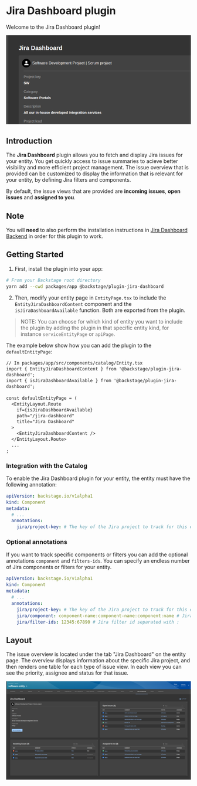 # Jira Dashboard plugin

Welcome to the Jira Dashboard plugin!

![home](media/project-card.png)

## Introduction

The **Jira Dashboard** plugin allows you to fetch and display Jira issues for your entity. You get quickly access to issue summaries to acieve better visibility and more efficient project management. The issue overview that is provided can be customized to display the information that is relevant for your entity, by defining Jira filters and components.

By default, the issue views that are provided are **incoming issues**, **open issues** and **assigned to you**.

## Note

You will **need** to also perform the installation instructions in [Jira Dashboard Backend](https://github.com/backstage/backstage/tree/master/plugins/jira-dashboard-backend) in order for this plugin to work.

## Getting Started

1. First, install the plugin into your app:

```bash
# From your Backstage root directory
yarn add --cwd packages/app @backstage/plugin-jira-dashboard
```

2. Then, modify your entity page in `EntityPage.tsx` to include the `EntityJiraDashboardContent` component and the `isJiraDashboardAvailable` function. Both are exported from the plugin.

> NOTE: You can choose for which kind of entity you want to include the plugin by adding the plugin in that specific entity kind, for instance `serviceEntityPage` or `apiPage`.

The example below show how you can add the plugin to the `defaultEntityPage`:

```tsx
// In packages/app/src/components/catalog/Entity.tsx
import { EntityJiraDashboardContent } from '@backstage/plugin-jira-dashboard';
import { isJiraDashboardAvailable } from '@backstage/plugin-jira-dashboard';

const defaultEntityPage = (
  <EntityLayout.Route
    if={isJiraDashboardAvailable}
    path="/jira-dashboard"
    title="Jira Dashboard"
  >
    <EntityJiraDashboardContent />
  </EntityLayout.Route>
  ...
;
```

### Integration with the Catalog

To enable the Jira Dashboard plugin for your entity, the entity must have the following annotation:

```yaml
apiVersion: backstage.io/v1alpha1
kind: Component
metadata:
  # ...
  annotations:
    jira/project-key: # The key of the Jira project to track for this entity
```

### Optional annotations

If you want to track specific components or filters you can add the optional annotations `component` and `filters-ids`. You can specify an endless number of Jira components or filters for your entity.

```yaml
apiVersion: backstage.io/v1alpha1
kind: Component
metadata:
  # ...
  annotations:
    jira/project-key: # The key of the Jira project to track for this entity
    jira/component: component-name:component-name:component:name # Jira component name separated with :
    jira/filter-ids: 12345:67890 # Jira filter id separated with :
```

## Layout

The issue overview is located under the tab "Jira Dashboard" on the entity page. The overview displays information about the specific Jira project, and then renders one table for each type of issue view. In each view you can see the priority, assignee and status for that issue.

![home](media/overview.png)
